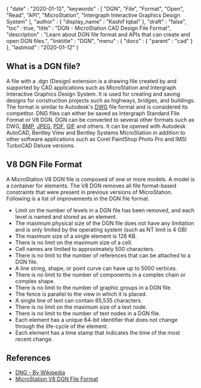  {
  "date" : "2020-01-12",
  "keywords" : [ "DGN", "File", "Format", "Open", "Read", "API", "MicroStation", "Intergraph Interactive Graphics Design System" ],
  "author" : {
    "display_name" : "Kashif Iqbal"
  },
  "draft" : "false",
  "toc" : true,
  "title" : "DGN - MicroStation CAD Design File Format",
  "description" : "Learn about DGN file format and APIs that can create and open DGN files.",
  "linktitle" : "DGN",
  "menu" : {
    "docs" : {
      "parent" : "cad"
    }
  },
  "lastmod" : "2020-01-12"
}

## What is a DGN file?

A file with a .dgn (Design) extension is a drawing file created by and supported by CAD applications such as MicroStation and Intergraph Interactive Graphics Design System. It is used for creating and saving designs for construction projects such as highways, bridges, and buildings. The format is similar to Autodesk's [DWG](/cad/dwg/) file format and is considered its competitor. DNG files can either be saved as Intergraph Standard File Format or V8 DGN. DGN can be converted to several other formats such as DWG, [BMP](/image/bmp/), [JPEG](/image/jpeg/), [PDF](/pdf/), [GIF](/image/gif/) and others. It can be opened with Autodesk AutoCAD, Bentley View and Bentley Systems MicroStation in addition to other software applications such as Corel PaintShop Photo Pro and IMSI TurboCAD Deluxe versions.

## V8 DGN File Format

A MicroStation V8 DGN file is composed of one or more models. A model is a container for elements. The V8 DGN removes all file format-based constraints that were present in previous versions of MicroStation. Following is a list of improvements in the DGN file format.

 * Limit on the number of levels in a DGN file has been removed, and each level is named and stored as an element.
 * The maximum physical size of the DGN file does not have any limitation and is only limited by the operating system (such as NT limit is 4 GB)
 * The maximum size of a single element is 128 KB.
 * There is no limit on the maximum size of a cell.
 * Cell names are limited to approximately 500 characters.
 * There is no limit to the number of references that can be attached to a DGN file.
 * A line string, shape, or point curve can have up to 5000 vertices.
 * There is no limit to the number of components in a complex chain or complex shape.
 * There is no limit to the number of graphic groups in a DGN file.
 * The fence is parallel to the view in which it is placed.
 * A single line of text can contain 65,535 characters.
 * There is no limit on the maximum size of a text node.
 * There is no limit to the number of text nodes in a DGN file.
 * Each element has a unique 64-bit identifier that does not change through the life-cycle of the element.
 * Each element has a time stamp that indicates the time of the most recent change.

## References

* [DNG - By Wikipedia](https://en.wikipedia.org/wiki/DGN)
* [MicroStation V8 DGN File Format](https://web.archive.org/web/20120713013730/http://docs.bentley.com/ko/MicroStation/ustnhelp47.html)
